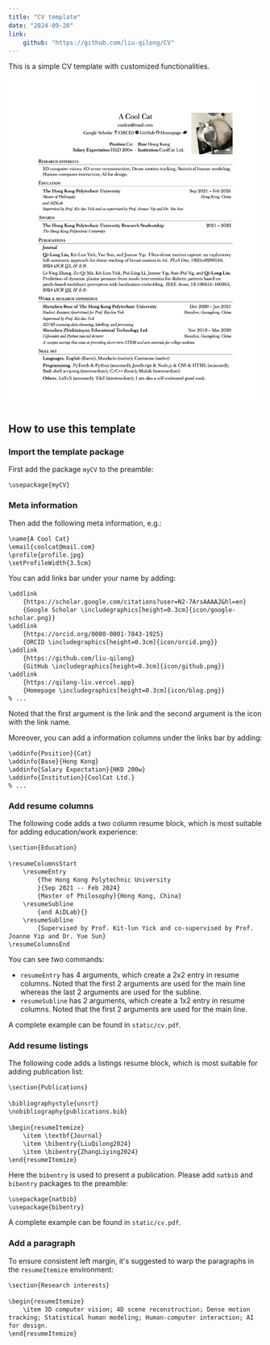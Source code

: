 ```yaml
---
title: "CV template"
date: "2024-09-20"
link:
    github: "https://github.com/liu-qilong/CV"
---
```


This is a simple CV template with customized functionalities.

![img](https://github.com/liu-qilong/CV/blob/main/gallery/CV.png?raw=true)

## How to use this template

### Import the template package

First add the package `myCV` to the preamble:

```
\usepackage{myCV}
```

### Meta information

Then add the following meta information, e.g.:

```
\name{A Cool Cat}
\email{coolcat@mail.com}
\profile{profile.jpg}
\setProfileWidth{3.5cm}
```

You can add links bar under your name by adding:

```
\addlink
    {https://scholar.google.com/citations?user=N2-7ArsAAAAJ&hl=en}
    {Google Scholar \includegraphics[height=0.3cm]{icon/google-scholar.png}}
\addlink
    {https://orcid.org/0000-0001-7843-1925}
    {ORCID \includegraphics[height=0.3cm]{icon/orcid.png}}
\addlink
    {https://github.com/liu-qilong}
    {GitHub \includegraphics[height=0.3cm]{icon/github.png}}
\addlink
    {https://qilong-liu.vercel.app}
    {Homepage \includegraphics[height=0.3cm]{icon/blog.png}}
% ...
```

Noted that the first argument is the link and the second argument is the icon with the link name.

Moreover, you can add a information columns under the links bar by adding:

```
\addinfo{Position}{Cat}
\addinfo{Base}{Hong Kong}
\addinfo{Salary Expectation}{HKD 200w}
\addinfo{Institution}{CoolCat Ltd.}
% ...
```

### Add resume columns

The following code adds a two column resume block, which is most suitable for adding education/work experience:

```
\section{Education}

\resumeColumnsStart
    \resumeEntry
        {The Hong Kong Polytechnic University
        }{Sep 2021 -- Feb 2024}
        {Master of Philosophy}{Hong Kong, China}
    \resumeSubline
        {and AiDLab}{}
    \resumeSubline
        {Supervised by Prof. Kit-lun Yick and co-supervised by Prof. Joanne Yip and Dr. Yue Sun}
\resumeColumnsEnd
```

You can see two commands:

- `resumeEntry` has 4 arguments, which create a 2x2 entry in resume columns. Noted that the first 2 arguments are used for the main line whereas the last 2 arguments are used for the subline.
- `resumeSubline` has 2 arguments, which create a 1x2 entry in resume columns. Noted that the first 2 arguments are used for the main line.

A complete example can be found in `static/cv.pdf`.

### Add resume listings

The following code adds a listings resume block, which is most suitable for adding publication list:

```
\section{Publications}

\bibliographystyle{unsrt}
\nobibliography{publications.bib}

\begin{resumeItemize}
    \item \textbf{Journal}
    \item \bibentry{LiuQilong2024}
    \item \bibentry{ZhangLiying2024}
\end{resumeItemize}
```

Here the `bibentry` is used to present a publication. Please add `natbib` and `bibentry` packages to the preamble:

```
\usepackage{natbib}
\usepackage{bibentry}
```

A complete example can be found in `static/cv.pdf`.

### Add a paragraph

To ensure consistent left margin, it's suggested to warp the paragraphs in the `resumeItemize` environment:

```
\section{Research interests}

\begin{resumeItemize}
    \item 3D computer vision; 4D scene reconstruction; Dense motion tracking; Statistical human modeling; Human-computer interaction; AI for design.
\end{resumeItemize}
```